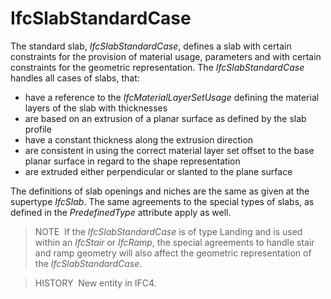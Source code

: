 IfcSlabStandardCase
===================

The standard slab, _IfcSlabStandardCase_, defines a slab with certain constraints for the provision of material usage, parameters and with certain constraints for the geometric representation. The _IfcSlabStandardCase_ handles all cases of slabs, that:

* have a reference to the _IfcMaterialLayerSetUsage_ defining the material layers of the slab with thicknesses
* are based on an extrusion of a planar surface as defined by the slab profile
* have a constant thickness along the extrusion direction
* are consistent in using the correct material layer set offset to the base planar surface in regard to the shape representation
* are extruded either perpendicular or slanted to the plane surface

The definitions of slab openings and niches are the same as given at the supertype _IfcSlab_. The same agreements to the special types of slabs, as defined in the _PredefinedType_ attribute apply as well.

> NOTE&nbsp; If the _IfcSlabStandardCase_ is of type Landing and is used within an _IfcStair_ or _IfcRamp_, the special agreements to handle stair and ramp geometry will also affect the geometric representation of the _IfcSlabStandardCase_.

> HISTORY&nbsp; New entity in IFC4.
